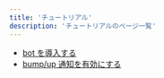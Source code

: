 ```yaml
---
title: 'チュートリアル'
description: 'チュートリアルのページ一覧'
---
```


- [bot を導入する](/docs/tutorial-botinvite)
- [bump/up 通知を有効にする](/docs/tutorial-bump)
